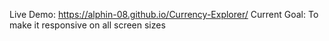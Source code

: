 Live Demo: https://alphin-08.github.io/Currency-Explorer/ 
Current Goal: To make it responsive on all screen sizes
